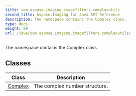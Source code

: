 ```yaml
---
title: com.aspose.imaging.imagefilters.complexutils
second_title: Aspose.Imaging for Java API Reference
description: The namespace contains the Complex class.
type: docs
weight: 89
url: /java/com.aspose.imaging.imagefilters.complexutils/
---
```


The namespace contains the Complex class.


## Classes

| Class | Description |
| --- | --- |
| [Complex](../com.aspose.imaging.imagefilters.complexutils/complex) | The complex number structure. |
